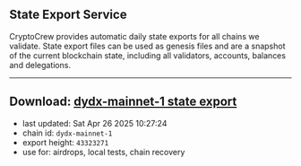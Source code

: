 ## State Export Service
CryptoCrew provides automatic daily state exports for all chains we validate. State export files can be used as genesis files and are a snapshot of the current blockchain state, including all validators, accounts, balances and delegations.

---
**Download: [dydx-mainnet-1 state export](https://dl-tyo.ccvalidators.com/SERVICE/dydx/dydx-mainnet-1_export_43323271.json)**
---

- last updated: Sat Apr 26 2025 10:27:24
- chain id: `dydx-mainnet-1`
- export height: `43323271`
- use for: airdrops, local tests, chain recovery
